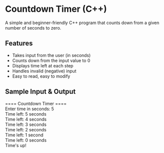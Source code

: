 # Countdown Timer (C++)

A simple and beginner-friendly C++ program that counts down from a given number of seconds to zero.


## Features

- Takes input from the user (in seconds)
- Counts down from the input value to 0
- Displays time left at each step
- Handles invalid (negative) input
- Easy to read, easy to modify


## Sample Input & Output
==== Countdown Timer ====
<br>
Enter time in seconds: 5
<br>
Time left: 5 seconds
<br>
Time left: 4 seconds
<br>
Time left: 3 seconds
<br>
Time left: 2 seconds
<br>
Time left: 1 second
<br>
Time left: 0 seconds
<br>
Time's up!
<br>

